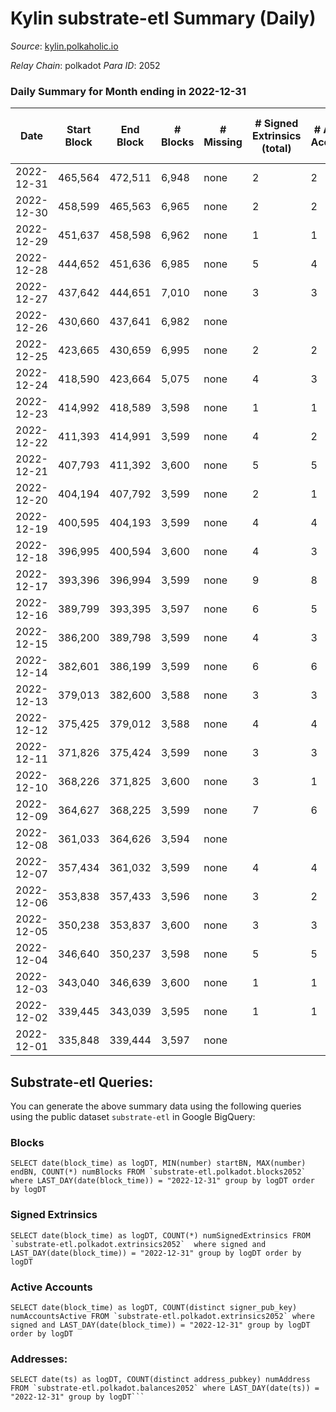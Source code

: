 # Kylin substrate-etl Summary (Daily)

_Source_: [kylin.polkaholic.io](https://kylin.polkaholic.io)

*Relay Chain*: polkadot
*Para ID*: 2052



### Daily Summary for Month ending in 2022-12-31


| Date | Start Block | End Block | # Blocks | # Missing | # Signed Extrinsics (total) | # Active Accounts | # Addresses with Balances | # Events | # Transfers | # XCM Transfers In | # XCM Transfers Out |
| ---- | ----------- | --------- | -------- | --------- | --------------------------- | ----------------- | ------------------------- | -------- | ----------- | ------------------ | ------------------- |
| 2022-12-31 | 465,564 | 472,511 | 6,948 | none  | 2 | 2 | 1,106 | 13,906 |   |   |   |
| 2022-12-30 | 458,599 | 465,563 | 6,965 | none  | 2 | 2 |  | 13,940 |   |   |   |
| 2022-12-29 | 451,637 | 458,598 | 6,962 | none  | 1 | 1 |  | 13,931 |   |   |   |
| 2022-12-28 | 444,652 | 451,636 | 6,985 | none  | 5 | 4 |  | 13,988 | 2  |   |   |
| 2022-12-27 | 437,642 | 444,651 | 7,010 | none  | 3 | 3 |  | 14,033 |   |   |   |
| 2022-12-26 | 430,660 | 437,641 | 6,982 | none  |  |  |  | 13,968 |   |   |   |
| 2022-12-25 | 423,665 | 430,659 | 6,995 | none  | 2 | 2 |  | 14,000 |   |   |   |
| 2022-12-24 | 418,590 | 423,664 | 5,075 | none  | 4 | 3 |  | 10,165 | 1  |   |   |
| 2022-12-23 | 414,992 | 418,589 | 3,598 | none  | 1 | 1 |  | 7,201 |   |   |   |
| 2022-12-22 | 411,393 | 414,991 | 3,599 | none  | 4 | 2 |  | 7,212 |   |   |   |
| 2022-12-21 | 407,793 | 411,392 | 3,600 | none  | 5 | 5 |  | 7,217 |   |   |   |
| 2022-12-20 | 404,194 | 407,792 | 3,599 | none  | 2 | 1 |  | 7,206 |   |   |   |
| 2022-12-19 | 400,595 | 404,193 | 3,599 | none  | 4 | 4 |  | 7,212 |   |   |   |
| 2022-12-18 | 396,995 | 400,594 | 3,600 | none  | 4 | 3 |  | 7,214 | 1  |   |   |
| 2022-12-17 | 393,396 | 396,994 | 3,599 | none  | 9 | 8 |  | 7,225 |   |   |   |
| 2022-12-16 | 389,799 | 393,395 | 3,597 | none  | 6 | 5 |  | 7,217 | 2  |   |   |
| 2022-12-15 | 386,200 | 389,798 | 3,599 | none  | 4 | 3 |  | 7,212 |   |   |   |
| 2022-12-14 | 382,601 | 386,199 | 3,599 | none  | 6 | 6 |  | 7,218 |   |   |   |
| 2022-12-13 | 379,013 | 382,600 | 3,588 | none  | 3 | 3 |  | 7,187 |   |   |   |
| 2022-12-12 | 375,425 | 379,012 | 3,588 | none  | 4 | 4 |  | 7,190 |   |   |   |
| 2022-12-11 | 371,826 | 375,424 | 3,599 | none  | 3 | 3 |  | 7,209 |   |   |   |
| 2022-12-10 | 368,226 | 371,825 | 3,600 | none  | 3 | 1 |  | 7,213 | 2  |   |   |
| 2022-12-09 | 364,627 | 368,225 | 3,599 | none  | 7 | 6 |  | 7,221 | 1  |   |   |
| 2022-12-08 | 361,033 | 364,626 | 3,594 | none  |  |  |  | 7,190 |   |   |   |
| 2022-12-07 | 357,434 | 361,032 | 3,599 | none  | 4 | 4 |  | 7,212 |   |   |   |
| 2022-12-06 | 353,838 | 357,433 | 3,596 | none  | 3 | 2 |  | 7,202 |   |   |   |
| 2022-12-05 | 350,238 | 353,837 | 3,600 | none  | 3 | 3 |  | 7,211 |   |   |   |
| 2022-12-04 | 346,640 | 350,237 | 3,598 | none  | 5 | 5 |  | 7,213 |   |   |   |
| 2022-12-03 | 343,040 | 346,639 | 3,600 | none  | 1 | 1 |  | 7,205 |   |   |   |
| 2022-12-02 | 339,445 | 343,039 | 3,595 | none  | 1 | 1 |  | 7,194 |   |   |   |
| 2022-12-01 | 335,848 | 339,444 | 3,597 | none  |  |  |  | 7,196 |   |   |   |

## Substrate-etl Queries:
You can generate the above summary data using the following queries using the public dataset `substrate-etl` in Google BigQuery:


### Blocks
```
SELECT date(block_time) as logDT, MIN(number) startBN, MAX(number) endBN, COUNT(*) numBlocks FROM `substrate-etl.polkadot.blocks2052`  where LAST_DAY(date(block_time)) = "2022-12-31" group by logDT order by logDT
```


### Signed Extrinsics
```
SELECT date(block_time) as logDT, COUNT(*) numSignedExtrinsics FROM `substrate-etl.polkadot.extrinsics2052`  where signed and LAST_DAY(date(block_time)) = "2022-12-31" group by logDT order by logDT
```


### Active Accounts
```
SELECT date(block_time) as logDT, COUNT(distinct signer_pub_key) numAccountsActive FROM `substrate-etl.polkadot.extrinsics2052` where signed and LAST_DAY(date(block_time)) = "2022-12-31" group by logDT order by logDT
```


### Addresses:
```
SELECT date(ts) as logDT, COUNT(distinct address_pubkey) numAddress FROM `substrate-etl.polkadot.balances2052` where LAST_DAY(date(ts)) = "2022-12-31" group by logDT```

